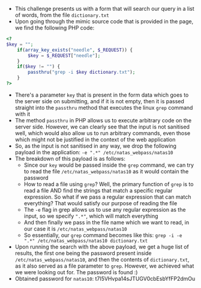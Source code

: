 - This challenge presents us with a form that will search our query in a list of words, from the file ```dictionary.txt```
- Upon going through the mimic source code that is provided in the page, we find the following PHP code:
```php
<?
$key = "";
	if(array_key_exists("needle", $_REQUEST)) {
		$key = $_REQUEST["needle"];
	}
	if($key != "") {
		passthru("grep -i $key dictionary.txt");
	}
?>
```
- There's a parameter ```key``` that is present in the form data which goes to the server side on submitting, and if it is not empty, then it is passed straight into the ```passthru``` method that executes the linux ```grep``` command with it
- The method ```passthru``` in PHP allows us to execute arbitrary code on the server side. However, we can clearly see that the input is not sanitised well, which would also allow us to run arbitrary commands, even those which might not be justified in the context of the web application
- So, as the input is not sanitised in any way, we drop the following payload in the application: ```-e ".*" /etc/natas_webpass/natas10```
- The breakdown of this payload is as follows:
	- Since our ```key``` would be passed inside the ```grep``` command, we can try to read the file ```/etc/natas_webpass/natas10``` as it would contain the password
	- How to read a file using ```grep```? Well, the primary function of ```grep``` is to read a file AND find the strings that match a specific regular expression. So what if we pass a regular expression that can match everything? That would satisfy our purpose of reading the file
	- The ```-e``` flag in grep allows us to use any regular expression as the input, so we specify ```".*"```, which will match everything
	- And then finally we pass in the file name which we want to read, in our case it is ```/etc/natas_webpass/natas10```
	- So essentially, our ```grep``` command becomes like this: ```grep -i -e ".*" /etc/natas_webpass/natas10 dictionary.txt```
- Upon running the search with the above payload, we get a huge list of results, the first one being the password present inside ```/etc/natas_webpass/natas10```, and then the contents of ```dictionary.txt```, as it also served as a file parameter to ```grep```. However, we achieved what we were looking out for. The password is found :)
- Obtained password for ```natas10```: t7I5VHvpa14sJTUGV0cbEsbYfFP2dmOu